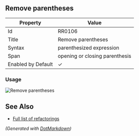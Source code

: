 ## Remove parentheses

| Property           | Value                          |
| ------------------ | ------------------------------ |
| Id                 | RR0106                         |
| Title              | Remove parentheses             |
| Syntax             | parenthesized expression       |
| Span               | opening or closing parenthesis |
| Enabled by Default | &#x2713;                       |

### Usage

![Remove parentheses](../../images/refactorings/RemoveParentheses.png)

## See Also

* [Full list of refactorings](Refactorings.md)


*\(Generated with [DotMarkdown](http://github.com/JosefPihrt/DotMarkdown)\)*